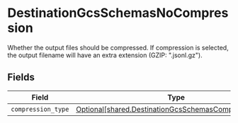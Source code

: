 # DestinationGcsSchemasNoCompression

Whether the output files should be compressed. If compression is selected, the output filename will have an extra extension (GZIP: ".jsonl.gz").


## Fields

| Field                                                                                                                | Type                                                                                                                 | Required                                                                                                             | Description                                                                                                          |
| -------------------------------------------------------------------------------------------------------------------- | -------------------------------------------------------------------------------------------------------------------- | -------------------------------------------------------------------------------------------------------------------- | -------------------------------------------------------------------------------------------------------------------- |
| `compression_type`                                                                                                   | [Optional[shared.DestinationGcsSchemasCompressionType]](../../models/shared/destinationgcsschemascompressiontype.md) | :heavy_minus_sign:                                                                                                   | N/A                                                                                                                  |